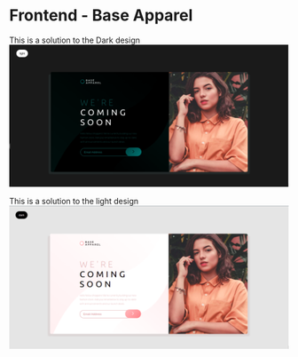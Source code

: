 # Frontend  - Base Apparel

This is a solution to the Dark design ![Base Apparel challenge ](https://github.com/sarahmhd/Front-End-challenges/blob/main/base-apparel-coming-soon-master/design/darkDesign.png)


This is a solution to the light design ![Base Apparel challenge ](https://github.com/sarahmhd/Front-End-challenges/blob/main/base-apparel-coming-soon-master/design/lightDesign.png)
